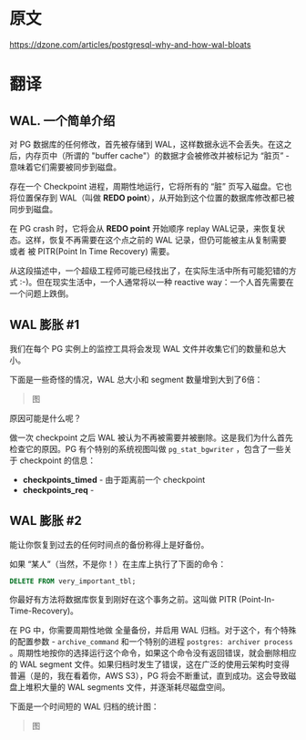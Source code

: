 # 原文

https://dzone.com/articles/postgresql-why-and-how-wal-bloats

# 翻译

## WAL. 一个简单介绍

对 PG 数据库的任何修改，首先被存储到 WAL，这样数据永远不会丢失。在这之后，内存页中（所谓的 "buffer cache"）的数据才会被修改并被标记为 “脏页” - 意味着它们需要被同步到磁盘。

存在一个 Checkpoint 进程，周期性地运行，它将所有的 “脏” 页写入磁盘。它也将位置保存到 WAL（叫做 **REDO point**），从开始到这个位置的数据库修改都已被同步到磁盘。

在 PG crash 时，它将会从 **REDO point** 开始顺序 replay WAL记录，来恢复状态。这样，恢复不再需要在这个点之前的 WAL 记录，但仍可能被主从复制需要 或者 被 PITR(Point In Time Recovery) 需要。

从这段描述中，一个超级工程师可能已经找出了，在实际生活中所有可能犯错的方式 :-)。但在现实生活中，一个人通常将以一种 reactive way：一个人首先需要在一个问题上跌倒。



## WAL 膨胀 #1

我们在每个 PG 实例上的监控工具将会发现 WAL 文件并收集它们的数量和总大小。

下面是一些奇怪的情况，WAL 总大小和 segment 数量增到大到了6倍：

>图

原因可能是什么呢？

做一次 checkpoint 之后 WAL 被认为不再被需要并被删除。这是我们为什么首先检查它的原因。PG 有个特别的系统视图叫做 `pg_stat_bgwriter` ，包含了一些关于 checkpoint 的信息：

* **checkpoints_timed** - 由于距离前一个 checkpoint 
* **checkpoints_req** - 



## WAL 膨胀 #2

能让你恢复到过去的任何时间点的备份称得上是好备份。

如果 “某人”（当然，不是你！）在主库上执行了下面的命令：

```sql
DELETE FROM very_important_tbl;
```

你最好有方法将数据库恢复到刚好在这个事务之前。这叫做 PITR (Point-In-Time-Recovery)。

在 PG 中，你需要周期性地做 全量备份，并启用 WAL 归档。对于这个，有个特殊的配置参数 - `archive_command` 和一个特别的进程 `postgres: archiver process` 。周期性地按你的选择运行这个命令，如果这个命令没有返回错误，就会删除相应的 WAL segment 文件。如果归档时发生了错误，这在广泛的使用云架构时变得普遍（是的，我在看着你，AWS S3），PG 将会不断重试，直到成功。这会导致磁盘上堆积大量的 WAL segments 文件，并逐渐耗尽磁盘空间。

下面是一个时间短的 WAL 归档的统计图：

> 图

